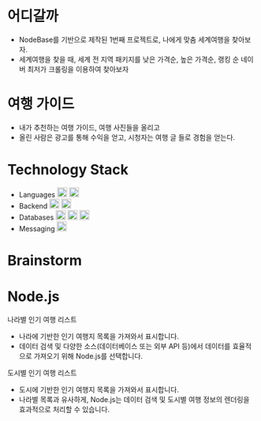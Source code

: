 # 어디갈까
- NodeBase를 기반으로 제작된 1번째 프로젝트로, 나에게 맞춤 세계여행을 찾아보자.
- 세계여행을 찾을 때, 세계 전 지역 패키지를 낮은 가격순, 높은 가격순, 랭킹 순 네이버 최저가 크롤링을 이용하여 찾아보자

# 여행 가이드
- 내가 추천하는 여행 가이드, 여행 사진들을 올리고
- 올린 사람은 광고를 통해 수익을 얻고, 시청자는 여행 글 들로 경험을 얻는다.

# Technology Stack
<ul>
  <li>Languages
    <img height="20" src="https://img.shields.io/badge/javascript-F7DF1E?style=for-the-badge&logo=javascript&logoColor=white">
    <img height="20" src="https://img.shields.io/badge/typescript-007ACC?style=for-the-badge&logo=typescript&logoColor=white">
  </li>
  <li>Backend
    <img height="20" src="https://img.shields.io/badge/Node.js-43853D?style=for-the-badge&logo=node.js&logoColor=white">
    <img height="20" src="https://img.shields.io/badge/Express.js-000000?style=for-the-badge&logo=express&logoColor=white">
 </li>
  <li>Databases
    <img height="20" src="https://img.shields.io/badge/MySQL-4479A1?style=for-the-badge&logo=MySQL&logoColor=white">
    <img height="20" src="https://img.shields.io/badge/Redis-DC382D?style=for-the-badge&logo=redis&logoColor=white">
       <img height="20" src="https://img.shields.io/badge/MongoDB-47A248?style=for-the-badge&logo=mongodb&logoColor=white">  
  </li>
  <li>Messaging
    <img height="20" src="https://img.shields.io/badge/MQTT-FF6600?style=for-the-badge&logo=eclipse-mosquitto&logoColor=white">
  </li>

</ul>


# Brainstorm

# Node.js
나라별 인기 여행 리스트
- 나라에 기반한 인기 여행지 목록을 가져와서 표시합니다.
- 데이터 검색 및 다양한 소스(데이터베이스 또는 외부 API 등)에서 데이터를 효율적으로 가져오기 위해 Node.js를 선택합니다.

도시별 인기 여행 리스트
- 도시에 기반한 인기 여행지 목록을 가져와서 표시합니다.
- 나라별 목록과 유사하게, Node.js는 데이터 검색 및 도시별 여행 정보의 렌더링을 효과적으로 처리할 수 있습니다.


